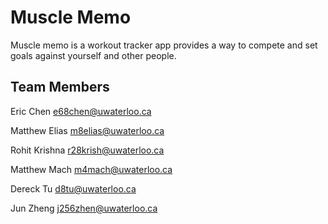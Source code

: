 # Muscle Memo

Muscle memo is a workout tracker app provides a way to compete and set goals against yourself and other people.

## Team Members

Eric Chen e68chen@uwaterloo.ca

Matthew Elias m8elias@uwaterloo.ca

Rohit Krishna r28krish@uwaterloo.ca

Matthew Mach m4mach@uwaterloo.ca

Dereck Tu d8tu@uwaterloo.ca

Jun Zheng j256zhen@uwaterloo.ca
